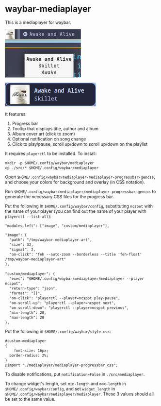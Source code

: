 # waybar-mediaplayer

This is a mediaplayer for waybar.

![showcase](./showcase.png)

![notification](./notification.png)

It features:
1. Progress bar
1. Tooltip that displays title, author and album
1. Album cover art (click to zoom)
1. Optional notification on song change
1. Click to play/pause, scroll up/down to scroll up/down on the playlist

It requires `playerctl` to be installed.
To install:

```
mkdir -p $HOME/.config/waybar/mediaplayer
cp ./src/* $HOME/.config/waybar/mediaplayer
```

Open `$HOME/.config/waybar/mediaplayer/mediaplayer-progressbar-gencss`, and choose your colors for background and overlay (in CSS notation).

Run `$HOME/.config/waybar/mediaplayer/mediaplayer-progressbar-gencss` to generate the necessary CSS files for the progress bar.

Put the following in `$HOME/.config/waybar/config`, substituting `ncspot` with the name of your player (you can find out the name of your player with `playerctl --list-all`):
```
"modules-left": ["image", "custom/mediaplayer"],
```

```
"image": {
  "path": "/tmp/waybar-mediaplayer-art",
  "size": 32,
  "signal": 2,
  "on-click": "feh --auto-zoom --borderless --title 'feh-float' /tmp/waybar-mediaplayer-art"
},

"custom/mediaplayer": {
  "exec": "$HOME/.config/waybar/mediaplayer/mediaplayer --player ncspot",
  "return-type": "json",
  "format": "{}",
  "on-click": "playerctl --player=ncspot play-pause",
  "on-scroll-up": "playerctl --player=ncspot next",
  "on-scroll-down": "playerctl --player=ncspot previous",
  "min-length": 20,
  "max-length": 20
},
```

Put the following in `$HOME/.config/waybar/style.css`:

```
#custom-mediaplayer
{
	font-size: 16px;
  border-radius: 2%;
}
@import "./mediaplayer/mediaplayer-progressbar.css";
```

To disable notifications, put `notification=False` in `./src/mediaplayer`.

To change widget's length, set `min-length` and `max-length` in `$HOME/.config/waybar/config`, and set `widget_length` in `$HOME/.config/waybar/mediaplayer/mediaplayer`. These 3 values should all be set to the same value.

